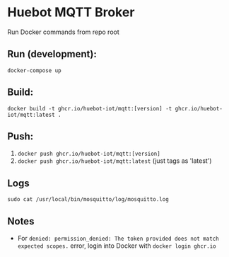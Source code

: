 # Huebot MQTT Broker

Run Docker commands from repo root

## Run (development):

```
docker-compose up
```


## Build:

`docker build -t ghcr.io/huebot-iot/mqtt:[version] -t ghcr.io/huebot-iot/mqtt:latest .`

## Push:

1. `docker push ghcr.io/huebot-iot/mqtt:[version]`
2. `docker push ghcr.io/huebot-iot/mqtt:latest` (just tags as 'latest')

## Logs

`sudo cat /usr/local/bin/mosquitto/log/mosquitto.log`

## Notes

- For `denied: permission_denied: The token provided does not match expected scopes.` error, login into Docker with `docker login ghcr.io`
